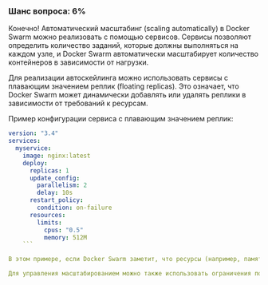 ### Шанс вопроса: 6%

Конечно! Автоматический масштабинг (scaling automatically) в Docker Swarm можно реализовать с помощью сервисов. Сервисы позволяют определить количество заданий, которые должны выполняться на каждом узле, и Docker Swarm автоматически масштабирует количество контейнеров в зависимости от нагрузки.

Для реализации автоскейлинга можно использовать сервисы с плавающим значением реплик (floating replicas). Это означает, что Docker Swarm может динамически добавлять или удалять реплики в зависимости от требований к ресурсам.

Пример конфигурации сервиса с плавающим значением реплик:

```yaml
version: "3.4"
services:
  myservice:
    image: nginx:latest
    deploy:
      replicas: 1
      update_config:
        parallelism: 2
        delay: 10s
      restart_policy:
        condition: on-failure
      resources:
        limits:
          cpus: "0.5"
          memory: 512M
    ```

В этом примере, если Docker Swarm заметит, что ресурсы (например, память и CPU) используются неэффективно, он может автоматически увеличить количество реплик `myservice` до 2 или больше для более эффективного распределения нагрузки.

Для управления масштабированием можно также использовать ограничения по CPU и памяти, чтобы Docker Swarm знал, когда нужно увеличить или уменьшить количество контейнеров.